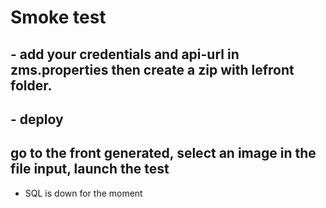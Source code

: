 # Smoke test 

## -  add your credentials and api-url in zms.properties then create a zip with lefront folder.

## -  deploy

## go to the front generated, select an image in the file input, launch the test 

- SQL is down for the moment

